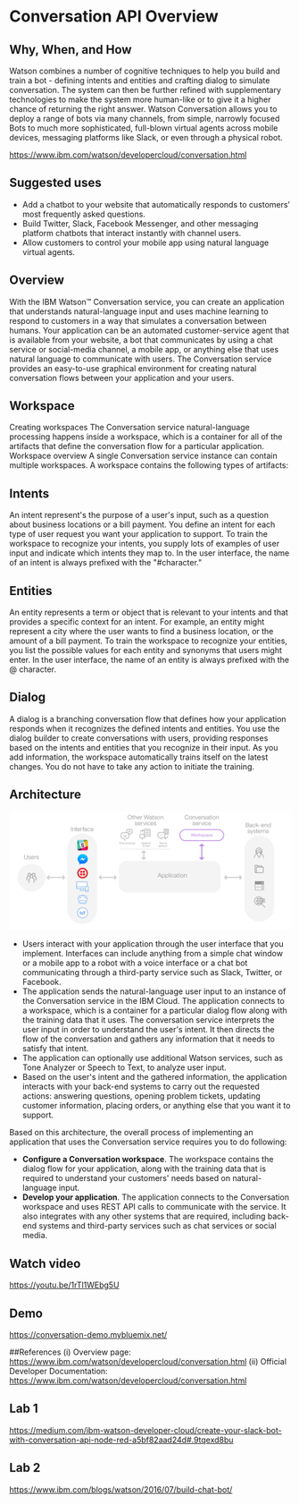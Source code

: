# Conversation API Overview

## Why, When, and How

Watson combines a number of cognitive techniques to help you build and train a bot - defining intents and entities and crafting dialog to simulate conversation. The system can then be further refined with supplementary technologies to make the system more human-like or to give it a higher chance of returning the right answer. Watson Conversation allows you to deploy a range of bots via many channels, from simple, narrowly focused Bots to much more sophisticated, full-blown virtual agents across mobile devices, messaging platforms like Slack, or even through a physical robot.

https://www.ibm.com/watson/developercloud/conversation.html

## Suggested uses

* Add a chatbot to your website that automatically responds to customers’ most frequently asked questions.
* Build Twitter, Slack, Facebook Messenger, and other messaging platform chatbots that interact instantly with channel users.
* Allow customers to control your mobile app using natural language virtual agents.

## Overview
With the IBM Watson™ Conversation service, you can create an application that understands natural-language input and uses machine learning to respond to customers in a way that simulates a conversation between humans. Your application can be an automated customer-service agent that is available from your website, a bot that communicates by using a chat service or social-media channel, a mobile app, or anything else that uses natural language to communicate with users. The Conversation service provides an easy-to-use graphical environment for creating natural conversation flows between your application and your users.

## Workspace
Creating workspaces
The Conversation service natural-language processing happens inside a workspace, which is a container for all of the artifacts that define the conversation flow for a particular application.
Workspace overview
A single Conversation service instance can contain multiple workspaces. A workspace contains the following types of artifacts:

## Intents
An intent represent's the purpose of a user's input, such as a question about business locations or a bill payment. You define an intent for each type of user request you want your application to support. To train the workspace to recognize your intents, you supply lots of examples of user input and indicate which intents they map to. In the user interface, the name of an intent is always prefixed with the "#character."

## Entities
An entity represents a term or object that is relevant to your intents and that provides a specific context for an intent. For example, an entity might represent a city where the user wants to find a business location, or the amount of a bill payment. To train the workspace to recognize your entities, you list the possible values for each entity and synonyms that users might enter. In the user interface, the name of an entity is always prefixed with the @ character.

## Dialog
A dialog is a branching conversation flow that defines how your application responds when it recognizes the defined intents and entities. You use the dialog builder to create conversations with users, providing responses based on the intents and entities that you recognize in their input.
As you add information, the workspace automatically trains itself on the latest changes. You do not have to take any action to initiate the training.

## Architecture

![Architecture](./conversation_arch_overview.png)
* Users interact with your application through the user interface that you implement. Interfaces can include anything from a simple chat window or a mobile app to a robot with a voice interface or a chat bot communicating through a third-party service such as Slack, Twitter, or Facebook.
* The application sends the natural-language user input to an instance of the Conversation service in the IBM Cloud. The application connects to a workspace, which is a container for a particular dialog flow along with the training data that it uses. The conversation service interprets the user input in order to understand the user's intent. It then directs the flow of the conversation and gathers any information that it needs to satisfy that intent.
* The application can optionally use additional Watson services, such as Tone Analyzer or Speech to Text, to analyze user input.
* Based on the user's intent and the gathered information, the application interacts with your back-end systems to carry out the requested actions: answering questions, opening problem tickets, updating customer information, placing orders, or anything else that you want it to support.

Based on this architecture, the overall process of implementing an application that uses the Conversation service requires you to do following:
* **Configure a Conversation workspace**. The workspace contains the dialog flow for your application, along with the training data that is required to understand your customers' needs based on natural-language input.
* **Develop your application**. The application connects to the Conversation workspace and uses REST API calls to communicate with the service. It also integrates with any other systems that are required, including back-end systems and third-party services such as chat services or social media.

## Watch video
https://youtu.be/1rTl1WEbg5U

## Demo
https://conversation-demo.mybluemix.net/

##References
(i)  Overview page: https://www.ibm.com/watson/developercloud/conversation.html
(ii) Official Developer Documentation: https://www.ibm.com/watson/developercloud/conversation.html

## Lab 1
https://medium.com/ibm-watson-developer-cloud/create-your-slack-bot-with-conversation-api-node-red-a5bf82aad24d#.9tqexd8bu

## Lab 2
https://www.ibm.com/blogs/watson/2016/07/build-chat-bot/
